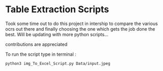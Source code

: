 # Table Extraction Scripts


Took some time out to do this project in intership to compare the various ocrs out there and finally choosing the one which gets the job done the best. 
Will be updating with more python scripts...

contributions are appreciated

To run the script type in terminal :

    python3 img_To_Excel_Script.py Data/input.jpeg
